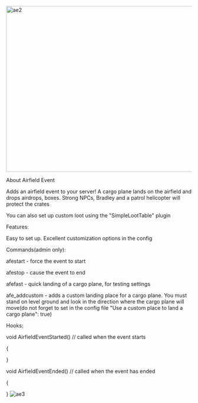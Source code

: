 <img width="800" height="450" alt="ae2" src="https://github.com/user-attachments/assets/f87c188f-bb6e-4427-bbf6-068756d7010c" />

About Airfield Event

Adds an airfield event to your server! A cargo plane lands on the airfield and drops airdrops, boxes. Strong NPCs, Bradley and a patrol helicopter will protect the crates

You can also set up custom loot using the "SimpleLootTable" plugin


Features:

Easy to set up. Excellent customization options in the config

Commands(admin only):

afestart -  force the event to start

afestop - cause the event to end

afefast -  quick landing of a cargo plane, for testing settings

afe_addcustom -  adds a custom landing place for a cargo plane. You must stand on level ground and look in the direction where the cargo plane will move(do not forget to set in the config file "Use a custom place to land a cargo plane": true)

Hooks:

 

void AirfieldEventStarted() // called when the event starts

{

}

void AirfieldEventEnded() // called when the event has ended

{

} 
![ae3](https://github.com/user-attachments/assets/b96c1a14-c5f4-4ec8-91f3-c7902e13413a)
